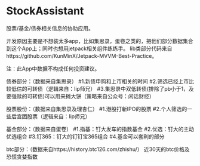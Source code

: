 # StockAssistant
股票/基金/债券相关信息的协助应用。

开发原因主要是不想装太多app，比如集思录，蛋卷之类的，把他们部分数据集合到这个App上；同时也想用jetpack相关组件练练手。
lib类部分代码来自https://github.com/KunMinX/Jetpack-MVVM-Best-Practice。

注：此App中数据不构成任何投资建议。

债券部分：（数据来自集思录）
#1.新债申购和上市相关的时间
#2.筛选已经上市比较低估的可转债（逻辑来自：lip师兄）
#3.集思录中双低转债(排除了pb小于1，及要强赎的可转债)可以用来摊大饼（策略来自公众号：闲话财经）

股票股份：（数据来自集思录及理杏仁）
#1.港股打新IPO的股票
#2.个人筛选的一些后宫团股票（逻辑来自：lip师兄）

基金部分：（数据来自蛋卷）
#1.指基：钉大发车的指数基金
#2.优选：钉大的主动优选组合
#3.钉365：钉大的钉钉宝365组合
#4.基金可以套利的部分

btc部分：（数据来自https://history.btc126.com/zhishu/）
近30天的btc价格及恐慌贪婪指数

